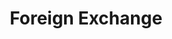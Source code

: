 ---
layout: project
title: Foreign Exchange
credit: Production Designer
portfolio: Film
img_src: /assets/images/Fex6A.jpg
---